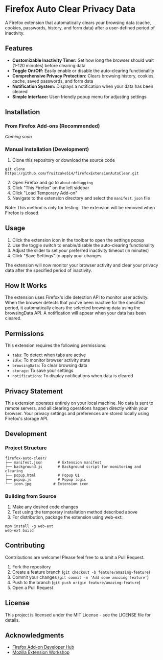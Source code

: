 # Firefox Auto Clear Privacy Data

A Firefox extension that automatically clears your browsing data (cache, cookies, passwords, history, and form data) after a user-defined period of inactivity.

## Features

- **Customizable Inactivity Timer:** Set how long the browser should wait (1-120 minutes) before clearing data
- **Toggle On/Off:** Easily enable or disable the auto-clearing functionality
- **Comprehensive Privacy Protection:** Clears browsing history, cookies, cache, saved passwords, and form data
- **Notification System:** Displays a notification when your data has been cleared
- **Simple Interface:** User-friendly popup menu for adjusting settings

## Installation

### From Firefox Add-ons (Recommended)
*Coming soon*

### Manual Installation (Development)

1. Clone this repository or download the source code
```
git clone https://github.com/fruitcake514/firefoxExtensionAutoClear.git
```

2. Open Firefox and go to `about:debugging`
3. Click "This Firefox" on the left sidebar
4. Click "Load Temporary Add-on"
5. Navigate to the extension directory and select the `manifest.json` file

Note: This method is only for testing. The extension will be removed when Firefox is closed.

## Usage

1. Click the extension icon in the toolbar to open the settings popup
2. Use the toggle switch to enable/disable the auto-clearing functionality
3. Adjust the slider to set your preferred inactivity timeout (in minutes)
4. Click "Save Settings" to apply your changes

The extension will now monitor your browser activity and clear your privacy data after the specified period of inactivity.

## How It Works

The extension uses Firefox's idle detection API to monitor user activity. When the browser detects that you've been inactive for the specified period, it automatically clears the selected browsing data using the browsingData API. A notification will appear when your data has been cleared.

## Permissions

This extension requires the following permissions:

- `tabs`: To detect when tabs are active
- `idle`: To monitor browser activity state
- `browsingData`: To clear browsing data
- `storage`: To save your settings
- `notifications`: To display notifications when data is cleared

## Privacy Statement

This extension operates entirely on your local machine. No data is sent to remote servers, and all clearing operations happen directly within your browser. Your privacy settings and preferences are stored locally using Firefox's storage API.

## Development

### Project Structure
```
firefox-auto-clear/
├── manifest.json       # Extension manifest
├── background.js       # Background script for monitoring and clearing
├── popup.html          # Popup UI
├── popup.js            # Popup logic
└── icon.jpg          # Extension icon
```

### Building from Source

1. Make any desired code changes
2. Test using the temporary installation method described above
3. For distribution, package the extension using web-ext:
```
npm install -g web-ext
web-ext build
```

## Contributing

Contributions are welcome! Please feel free to submit a Pull Request.

1. Fork the repository
2. Create a feature branch (`git checkout -b feature/amazing-feature`)
3. Commit your changes (`git commit -m 'Add some amazing feature'`)
4. Push to the branch (`git push origin feature/amazing-feature`)
5. Open a Pull Request

## License

This project is licensed under the MIT License - see the LICENSE file for details.

## Acknowledgments

- [Firefox Add-on Developer Hub](https://addons.mozilla.org/en-US/developers/)
- [Mozilla Extension Workshop](https://extensionworkshop.com/)
